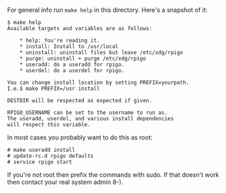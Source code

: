 
For general info run `make help` in this directory. Here's a snapshot of it:

    $ make help
    Available targets and variables are as follows:

        * help: You're reading it.
        * install: Install to /usr/local
        * uninstall: uninstall files but leave /etc/xdg/rpigo
        * purge: uninstall + purge /etc/xdg/rpigo
        * useradd: do a useradd for rpigo.
        * userdel: do a userdel for rpigo.

    You can change install location by setting PREFIX=yourpath.
    I.e.$ make PREFIX=/usr install

    DESTDIR will be respected as expected if given.

    RPIGO_USERNAME can be set to the username to run as.
    The useradd, userdel, and various install dependencies
    will respect this variable.


In most cases you probably want to do this as root:

    # make useradd install
    # update-rc.d rpigo defaults
    # service rpigo start

If you're not root then prefix the commands with sudo.
If that doesn't work then contact your real system admin 8-).

